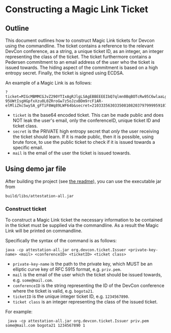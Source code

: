 # Constructing a Magic Link Ticket

## Outline

This document outlines how to construct Magic Link tickets for Devcon using the commandline. 
The ticket contains a reference to the relevant DevCon conference, as a string, a unique ticket ID, as an integer, an integer representing the class of the ticket.
The ticket furthermore contains a Pedersen commitment to an email address of the user who the ticket is issued towards. The hiding aspect of the commitment is based on a high entropy secret. 
Finally, the ticket is signed using ECDSA.

An example of a Magic Link is as follows:

    ?ticket=MIGcMBMMCGJvZ290YTIxAgRJlgLSAgEBBEEEEIbQ7qlmn0BqBOTcRw95C6wlaaLg6cMQ3fFLHFx5Qk8e77yHMISrAd4adMw1aqbVeAQ3iDfZdMrSoWoLnTHGLANCALWCu66ayo8VVo-95UWtIsgHGpfxXzu0L0ZRroGw7z5oJzxBDm9rcF1AR-elMliZkcSwySA_gFTiF8Wq89LWF64b&secret=21033356303350810820379799995918750445469937420755277029181164058960176667547&mail=some@mail.com

- `ticket` is the base64 encoded ticket. This can be made public and does NOT leak the user's email, only the conferenceID, unique ticket ID and ticket class. 
- `secret` is the PRIVATE high entropy secret that *only* the user receiving the ticket should learn. If it is made public, then it is possible, using brute force, to use the public ticket to check if it is issued towards a specific email. 
- `mail` is the email of the user the ticket is issued towards. 

## Using demo jar file

After building the project (see [the readme](README.md)), you can use the executable jar from  

    build/libs/attestation-all.jar

### Construct ticket

To construct a Magic Link ticket the necessary information to be contained in the ticket must be supplied via the commandline.
As a result the Magic Link will be printed on commandline.

Specifically the syntax of the command is as follows:

    java -cp attestation-all.jar org.devcon.ticket.Issuer <private-key-name> <mail> <conferenceID> <ticketID> <ticket class>

- `private-key-name` is the path to the private key, which MUST be an elliptic curve key of RFC 5915 format, e.g. `priv.pem`.
- `mail` is the email of the user which the ticket should be issued towards, e.g. `some@mail.com`.
- `conferenceID` is the string representing the ID of the DevCon conference where the ticket is valid, e.g. `bogota21`.
- `ticketID` is the unique integer ticket ID, e.g. `1234567890`.
- `ticket class` is an integer representing the class of the issued ticket.

For example:

     java -cp attestation-all.jar org.devcon.ticket.Issuer priv.pem some@mail.com bogota21 1234567890 1


